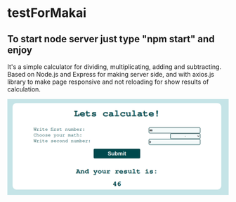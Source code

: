 # testForMakai

## To start node server just type "npm start" and enjoy

It's a simple calculator for dividing, multiplicating, adding and subtracting. Based on Node.js and Express for making server side, and with axios.js library to make page responsive and not reloading for show results of calculation.

![screencapture](./testScreenShoot.png)
